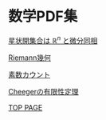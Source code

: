 <script type="text/x-mathjax-config">MathJax.Hub.Config({tex2jax:{inlineMath:[['\$','\$'],['\\(','\\)']],processEscapes:true},CommonHTML: {matchFontHeight:false}});</script>
<script type="text/javascript" async src="https://cdnjs.cloudflare.com/ajax/libs/mathjax/2.7.1/MathJax.js?config=TeX-MML-AM_CHTML"></script>

# 数学PDF集

[星状開集合は $\mathbb{R}^n$ と微分同相](https://tko919.github.io/PDF-Storage/OpenStarShaped.pdf)

[Riemann幾何](https://tko919.github.io/PDF-Storage/RiemannianGeometry.pdf)

[素数カウント](https://tko919.github.io/PDF-Storage/PrimeCount.pdf)

[Cheegerの有限性定理](https://tko919.github.io/PDF-Storage/cheeger.pdf)

[TOP PAGE](https://tko919.github.io)
